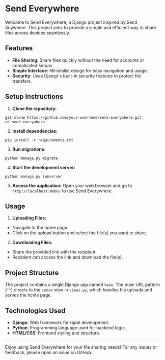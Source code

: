 # Send Everywhere

Welcome to Send Everywhere, a Django project inspired by Send Anywhere. This project aims to provide a simple and efficient way to share files across devices seamlessly.

## Features

- **File Sharing**: Share files quickly without the need for accounts or complicated setups.
- **Simple Interface**: Minimalist design for easy navigation and usage.
- **Security**: Uses Django's built-in security features to protect file transfers.

## Setup Instructions

1. **Clone the repository:**
```
git clone https://github.com/your-username/send-everywhere.git
cd send-everywhere
```

2. **Install dependencies:**
```
pip install -r requirements.txt
```

3. **Run migrations:**
```
python manage.py migrate
```

4. **Start the development server:**
```
python manage.py runserver
```

5. **Access the application:**
Open your web browser and go to `http://localhost:8000/` to use Send Everywhere.

## Usage

1. **Uploading Files:**
- Navigate to the home page.
- Click on the upload button and select the file(s) you want to share.

2. **Downloading Files:**
- Share the provided link with the recipient.
- Recipient can access the link and download the file(s).

## Project Structure

The project contains a single Django app named `base`. The main URL pattern (`""`) directs to the `index` view in `views.py`, which handles file uploads and serves the home page.

## Technologies Used

- **Django**: Web framework for rapid development.
- **Python**: Programming language used for backend logic.
- **HTML/CSS**: Frontend styling and structure.


---

Enjoy using Send Everywhere for your file sharing needs! For any issues or feedback, please open an issue on GitHub.
